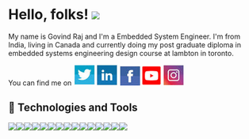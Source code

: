 # Hello, folks! <img src="https://raw.githubusercontent.com/MartinHeinz/MartinHeinz/master/wave.gif" width="30px">

My name is Govind Raj and I'm a Embedded System Engineer. I'm from India, living in Canada and currently doing my post graduate diploma in embedded systems engineering design course at lambton in toronto.


 

You can find me on  [![Twitter][1.2]][1] [![LinkedIn][2.2]][2]  [![Facebook][3.2]][3] [![Youtube][5.2]][5] [![Instagram][4.2]][4] 

## 🔧 Technologies and Tools

![](https://img.shields.io/badge/OS-Linux-informational?style=flat&logo=linux&logoColor=white&color=2bbc8a)![](https://img.shields.io/badge/Editor-Eclipseide-informational?style=flat&logo=eclipse&logoColor=white&color=2bbc8a)![](https://img.shields.io/badge/Editor-Arduinoide-informational?style=flat&logo=arduinoide&logoColor=white&color=2bbc8a)![](https://img.shields.io/badge/Editor-MPLAB-informational?style=flat&logo=MPLAB&logoColor=white&color=2bbc8a)![](https://img.shields.io/badge/Code-EmbeddedC-informational?style=flat&logo=EmbeddedC&logoColor=white&color=2bbc8a)![](https://img.shields.io/badge/Code-Python-informational?style=flat&logo=python&logoColor=white&color=2bbc8a)![](https://img.shields.io/badge/Code-C++-informational?style=flat&logo=C++&logoColor=white&color=2bbc8a)![](https://img.shields.io/badge/Code-Make-informational?style=flat&logo=Make&logoColor=white&color=2bbc8a)![](https://img.shields.io/badge/MCU-ARM-informational?style=flat&logo=beaglebone&logoColor=white&color=2bbc8a)![](https://img.shields.io/badge/MCU-ATmega328P-informational?style=flat&logo=Arduino&logoColor=white&color=2bbc8a)![](https://img.shields.io/badge/MCU-ESP8266NodeMCU-informational?style=flat&logo=ESP8266&logoColor=white&color=2bbc8a)![](https://img.shields.io/badge/MCU-PIC-informational?style=flat&logo=PIC&logoColor=white&color=2bbc8a)![](https://img.shields.io/badge/Tools-Proteus-informational?style=flat&logo=proteus&logoColor=white&color=2bbc8a)![](https://img.shields.io/badge/Tools-EasyEda-informational?style=flat&logo=easyeda&logoColor=white&color=2bbc8a)![](https://img.shields.io/badge/Tools-PICKit-informational?style=flat&logo=proteus&logoColor=white&color=2bbc8a)


<!-- Actual text -->
 <!--![GitHub stats](https://github-readme-stats.vercel.app/api?username=gov466&show_icons=true)


<!-- Icons -->

[1.2]: https://github.com/gov466/gov466/blob/master/Images/twitter.jpg (twitter  )
[2.2]: https://github.com/gov466/gov466/blob/master/Images/linkedin.jpg (LinkedIn  )
[3.2]: https://github.com/gov466/gov466/blob/master/Images/facebook.jpg (Facebook  )
[4.2]: https://github.com/gov466/gov466/blob/master/Images/instagram.jpg (instagram  )
[5.2]: https://github.com/gov466/gov466/blob/master/Images/youtube.jpg (youtube  )

<!-- Links to your social media accounts -->

[1]: https://twitter.com/Govindraj3
[2]: https://www.linkedin.com/in/govind-raj-4b80b9135/
[3]: https://www.facebook.com/govind.mndy
[4]: https://www.instagram.com/govindraj7809/
[5]: https://www.youtube.com/feed/my_videos

<!--
**gov466/gov466** is a ✨ _special_ ✨ repository because its `README.md` (this file) appears on your GitHub profile.

Here are some ideas to get you started:

- 🔭 I’m currently working on ...
- 🌱 I’m currently learning ...
- 👯 I’m looking to collaborate on ...
- 🤔 I’m looking for help with ...
- 💬 Ask me about ...
- 📫 How to reach me: ...
- 😄 Pronouns: ...
- ⚡ Fun fact: ...
-->

